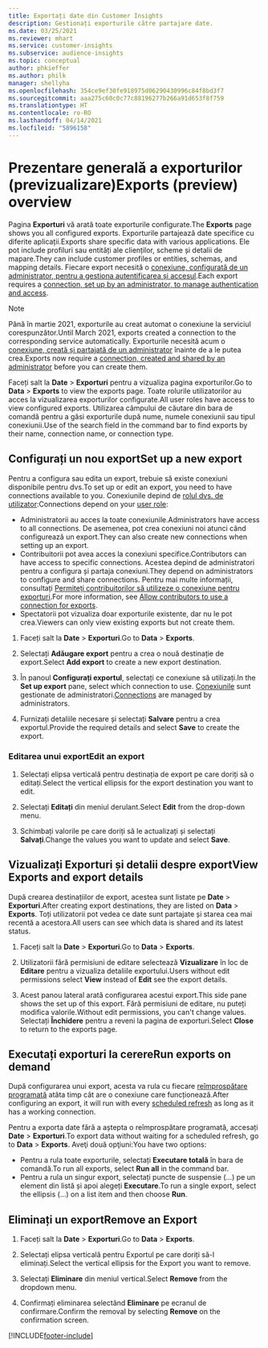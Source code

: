 ```yaml
---
title: Exportați date din Customer Insights
description: Gestionați exporturile către partajare date.
ms.date: 03/25/2021
ms.reviewer: mhart
ms.service: customer-insights
ms.subservice: audience-insights
ms.topic: conceptual
author: phkieffer
ms.author: philk
manager: shellyha
ms.openlocfilehash: 354ce9ef30fe918975d06290430996c84f8bd3f7
ms.sourcegitcommit: aaa275c60c0c77c88196277b266a91d653f8f759
ms.translationtype: HT
ms.contentlocale: ro-RO
ms.lasthandoff: 04/14/2021
ms.locfileid: "5896158"
---
```

# <a name="exports-preview-overview"></a><span data-ttu-id="a1ad3-103">Prezentare generală a exporturilor (previzualizare)</span><span class="sxs-lookup"><span data-stu-id="a1ad3-103">Exports (preview) overview</span></span>

<span data-ttu-id="a1ad3-104">Pagina **Exporturi** vă arată toate exporturile configurate.</span><span class="sxs-lookup"><span data-stu-id="a1ad3-104">The **Exports** page shows you all configured exports.</span></span> <span data-ttu-id="a1ad3-105">Exporturile partajează date specifice cu diferite aplicații.</span><span class="sxs-lookup"><span data-stu-id="a1ad3-105">Exports share specific data with various applications.</span></span> <span data-ttu-id="a1ad3-106">Ele pot include profiluri sau entități ale clienților, scheme și detalii de mapare.</span><span class="sxs-lookup"><span data-stu-id="a1ad3-106">They can include customer profiles or entities, schemas, and mapping details.</span></span> <span data-ttu-id="a1ad3-107">Fiecare export necesită o [conexiune, configurată de un administrator, pentru a gestiona autentificarea și accesul](connections.md).</span><span class="sxs-lookup"><span data-stu-id="a1ad3-107">Each export requires a [connection, set up by an administrator, to manage authentication and access](connections.md).</span></span>

> [!NOTE]
> <span data-ttu-id="a1ad3-108">Până în martie 2021, exporturile au creat automat o conexiune la serviciul corespunzător.</span><span class="sxs-lookup"><span data-stu-id="a1ad3-108">Until March 2021, exports created a connection to the corresponding service automatically.</span></span> <span data-ttu-id="a1ad3-109">Exporturile necesită acum o [conexiune, creată și partajată de un administrator](connections.md) înainte de a le putea crea.</span><span class="sxs-lookup"><span data-stu-id="a1ad3-109">Exports now require a [connection, created and shared by an administrator](connections.md) before you can create them.</span></span>

<span data-ttu-id="a1ad3-110">Faceți salt la **Date** > **Exporturi** pentru a vizualiza pagina exporturilor.</span><span class="sxs-lookup"><span data-stu-id="a1ad3-110">Go to **Data** > **Exports** to view the exports page.</span></span> <span data-ttu-id="a1ad3-111">Toate rolurile utilizatorilor au acces la vizualizarea exporturilor configurate.</span><span class="sxs-lookup"><span data-stu-id="a1ad3-111">All user roles have access to view configured exports.</span></span> <span data-ttu-id="a1ad3-112">Utilizarea câmpului de căutare din bara de comandă pentru a găsi exporturile după nume, numele conexiunii sau tipul conexiunii.</span><span class="sxs-lookup"><span data-stu-id="a1ad3-112">Use of the search field in the command bar to find exports by their name, connection name, or connection type.</span></span>

## <a name="set-up-a-new-export"></a><span data-ttu-id="a1ad3-113">Configurați un nou export</span><span class="sxs-lookup"><span data-stu-id="a1ad3-113">Set up a new export</span></span>

<span data-ttu-id="a1ad3-114">Pentru a configura sau edita un export, trebuie să existe conexiuni disponibile pentru dvs.</span><span class="sxs-lookup"><span data-stu-id="a1ad3-114">To set up or edit an export, you need to have connections available to you.</span></span> <span data-ttu-id="a1ad3-115">Conexiunile depind de [rolul dvs. de utilizator](permissions.md):</span><span class="sxs-lookup"><span data-stu-id="a1ad3-115">Connections depend on your [user role](permissions.md):</span></span>
- <span data-ttu-id="a1ad3-116">Administratorii au acces la toate conexiunile.</span><span class="sxs-lookup"><span data-stu-id="a1ad3-116">Administrators have access to all connections.</span></span> <span data-ttu-id="a1ad3-117">De asemenea, pot crea conexiuni noi atunci când configurează un export.</span><span class="sxs-lookup"><span data-stu-id="a1ad3-117">They can also create new connections when setting up an export.</span></span>
- <span data-ttu-id="a1ad3-118">Contribuitorii pot avea acces la conexiuni specifice.</span><span class="sxs-lookup"><span data-stu-id="a1ad3-118">Contributors can have access to specific connections.</span></span> <span data-ttu-id="a1ad3-119">Acestea depind de administratori pentru a configura și partaja conexiuni.</span><span class="sxs-lookup"><span data-stu-id="a1ad3-119">They depend on administrators to configure and share connections.</span></span> <span data-ttu-id="a1ad3-120">Pentru mai multe informații, consultați [Permiteți contribuitorilor să utilizeze o conexiune pentru exporturi](connections.md#allow-contributors-to-use-a-connection-for-exports).</span><span class="sxs-lookup"><span data-stu-id="a1ad3-120">For more information, see [Allow contributors to use a connection for exports](connections.md#allow-contributors-to-use-a-connection-for-exports).</span></span>
- <span data-ttu-id="a1ad3-121">Spectatorii pot vizualiza doar exporturile existente, dar nu le pot crea.</span><span class="sxs-lookup"><span data-stu-id="a1ad3-121">Viewers can only view existing exports but not create them.</span></span>

1. <span data-ttu-id="a1ad3-122">Faceți salt la **Date** > **Exporturi**.</span><span class="sxs-lookup"><span data-stu-id="a1ad3-122">Go to **Data** > **Exports**.</span></span>

1. <span data-ttu-id="a1ad3-123">Selectați **Adăugare export** pentru a crea o nouă destinație de export.</span><span class="sxs-lookup"><span data-stu-id="a1ad3-123">Select **Add export** to create a new export destination.</span></span>

1. <span data-ttu-id="a1ad3-124">În panoul **Configurați exportul**, selectați ce conexiune să utilizați.</span><span class="sxs-lookup"><span data-stu-id="a1ad3-124">In the **Set up export** pane, select which connection to use.</span></span> <span data-ttu-id="a1ad3-125">[Conexiunile](connections.md) sunt gestionate de administratori.</span><span class="sxs-lookup"><span data-stu-id="a1ad3-125">[Connections](connections.md) are managed by administrators.</span></span> 

1. <span data-ttu-id="a1ad3-126">Furnizați detaliile necesare și selectați **Salvare** pentru a crea exportul.</span><span class="sxs-lookup"><span data-stu-id="a1ad3-126">Provide the required details and select **Save** to create the export.</span></span>

### <a name="edit-an-export"></a><span data-ttu-id="a1ad3-127">Editarea unui export</span><span class="sxs-lookup"><span data-stu-id="a1ad3-127">Edit an export</span></span>

1. <span data-ttu-id="a1ad3-128">Selectați elipsa verticală pentru destinația de export pe care doriți să o editați.</span><span class="sxs-lookup"><span data-stu-id="a1ad3-128">Select the vertical ellipsis for the export destination you want to edit.</span></span>

1. <span data-ttu-id="a1ad3-129">Selectați **Editați** din meniul derulant.</span><span class="sxs-lookup"><span data-stu-id="a1ad3-129">Select **Edit** from the drop-down menu.</span></span>

1. <span data-ttu-id="a1ad3-130">Schimbați valorile pe care doriți să le actualizați și selectați **Salvați**.</span><span class="sxs-lookup"><span data-stu-id="a1ad3-130">Change the values you want to update and select **Save**.</span></span>

## <a name="view-exports-and-export-details"></a><span data-ttu-id="a1ad3-131">Vizualizați Exporturi și detalii despre export</span><span class="sxs-lookup"><span data-stu-id="a1ad3-131">View Exports and export details</span></span>

<span data-ttu-id="a1ad3-132">După crearea destinațiilor de export, acestea sunt listate pe **Date** > **Exporturi**.</span><span class="sxs-lookup"><span data-stu-id="a1ad3-132">After creating export destinations, they are listed on **Data** > **Exports**.</span></span> <span data-ttu-id="a1ad3-133">Toți utilizatorii pot vedea ce date sunt partajate și starea cea mai recentă a acestora.</span><span class="sxs-lookup"><span data-stu-id="a1ad3-133">All users can see which data is shared and its latest status.</span></span>

1. <span data-ttu-id="a1ad3-134">Faceți salt la **Date** > **Exporturi**.</span><span class="sxs-lookup"><span data-stu-id="a1ad3-134">Go to **Data** > **Exports**.</span></span>

1. <span data-ttu-id="a1ad3-135">Utilizatorii fără permisiuni de editare selectează **Vizualizare** în loc de **Editare** pentru a vizualiza detaliile exportului.</span><span class="sxs-lookup"><span data-stu-id="a1ad3-135">Users without edit permissions select **View** instead of **Edit** see the export details.</span></span>

1. <span data-ttu-id="a1ad3-136">Acest panou lateral arată configurarea acestui export.</span><span class="sxs-lookup"><span data-stu-id="a1ad3-136">This side pane shows the set up of this export.</span></span> <span data-ttu-id="a1ad3-137">Fără permisiuni de editare, nu puteți modifica valorile.</span><span class="sxs-lookup"><span data-stu-id="a1ad3-137">Without edit permissions, you can't change values.</span></span> <span data-ttu-id="a1ad3-138">Selectați **Închidere** pentru a reveni la pagina de exporturi.</span><span class="sxs-lookup"><span data-stu-id="a1ad3-138">Select **Close** to return to the exports page.</span></span>

## <a name="run-exports-on-demand"></a><span data-ttu-id="a1ad3-139">Executați exporturi la cerere</span><span class="sxs-lookup"><span data-stu-id="a1ad3-139">Run exports on demand</span></span>

<span data-ttu-id="a1ad3-140">După configurarea unui export, acesta va rula cu fiecare [reîmprospătare programată](system.md#schedule-tab) atâta timp cât are o conexiune care funcționează.</span><span class="sxs-lookup"><span data-stu-id="a1ad3-140">After configuring an export, it will run with every [scheduled refresh](system.md#schedule-tab) as long as it has a working connection.</span></span>

<span data-ttu-id="a1ad3-141">Pentru a exporta date fără a aștepta o reîmprospătare programată, accesați **Date** > **Exporturi**.</span><span class="sxs-lookup"><span data-stu-id="a1ad3-141">To export data without waiting for a scheduled refresh, go to **Data** > **Exports**.</span></span> <span data-ttu-id="a1ad3-142">Aveţi două opţiuni:</span><span class="sxs-lookup"><span data-stu-id="a1ad3-142">You have two options:</span></span>

- <span data-ttu-id="a1ad3-143">Pentru a rula toate exporturile, selectați **Executare totală** în bara de comandă.</span><span class="sxs-lookup"><span data-stu-id="a1ad3-143">To run all exports, select **Run all** in the command bar.</span></span> 
- <span data-ttu-id="a1ad3-144">Pentru a rula un singur export, selectați puncte de suspensie (...) pe un element din listă și apoi alegeți **Executare**.</span><span class="sxs-lookup"><span data-stu-id="a1ad3-144">To run a single export, select the ellipsis (...) on a list item and then choose **Run**.</span></span>

## <a name="remove-an-export"></a><span data-ttu-id="a1ad3-145">Eliminați un export</span><span class="sxs-lookup"><span data-stu-id="a1ad3-145">Remove an Export</span></span>

1. <span data-ttu-id="a1ad3-146">Faceți salt la **Date** > **Exporturi**.</span><span class="sxs-lookup"><span data-stu-id="a1ad3-146">Go to **Data** > **Exports**.</span></span>

1. <span data-ttu-id="a1ad3-147">Selectați elipsa verticală pentru Exportul pe care doriți să-l eliminați.</span><span class="sxs-lookup"><span data-stu-id="a1ad3-147">Select the vertical ellipsis for the Export you want to remove.</span></span>

1. <span data-ttu-id="a1ad3-148">Selectați **Eliminare** din meniul vertical.</span><span class="sxs-lookup"><span data-stu-id="a1ad3-148">Select **Remove** from the dropdown menu.</span></span>

1. <span data-ttu-id="a1ad3-149">Confirmați eliminarea selectând **Eliminare** pe ecranul de confirmare.</span><span class="sxs-lookup"><span data-stu-id="a1ad3-149">Confirm the removal by selecting **Remove** on the confirmation screen.</span></span>


[!INCLUDE[footer-include](../includes/footer-banner.md)]
